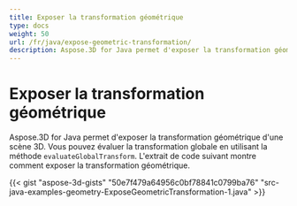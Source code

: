 ```yaml
---
title: Exposer la transformation géométrique
type: docs
weight: 50
url: /fr/java/expose-geometric-transformation/
description: Aspose.3D for Java permet d'exposer la transformation géométrique d'une scène 3D. Vous pouvez évaluer la transformation globale à l'aide de la méthode evaluateGlobalTransform.
---
```

#  **Exposer la transformation géométrique**
Aspose.3D for Java permet d'exposer la transformation géométrique d'une scène 3D. Vous pouvez évaluer la transformation globale en utilisant la méthode `evaluateGlobalTransform`. L'extrait de code suivant montre comment exposer la transformation géométrique.

{{< gist "aspose-3d-gists" "50e7f479a64956c0bf78841c0799ba76" "src-java-examples-geometry-ExposeGeometricTransformation-1.java" >}}
